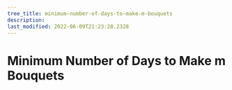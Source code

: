 ```yaml
---
tree_title: minimum-number-of-days-to-make-m-bouquets
description: 
last_modified: 2022-06-09T21:23:28.2328
---
```


# Minimum Number of Days to Make m Bouquets

